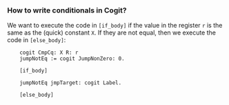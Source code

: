 ### How to write conditionals in Cogit?

We want to execute the code in `[if_body]` if the value in the register `r` is the same as the (quick) constant `X`. If they are not equal, then we execute the code in `[else_body]`:
```
    cogit CmpCq: X R: r
    jumpNotEq := cogit JumpNonZero: 0.

    [if_body]

    jumpNotEq jmpTarget: cogit Label.

    [else_body]
```